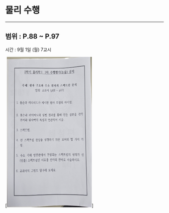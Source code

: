 # 물리 수행

---
범위 : P.88 ~ P.97 
-

시간 : 9월 1일 (월) 7교시

[<img src="posts/images/physic.png" width="270" height="480"/>]